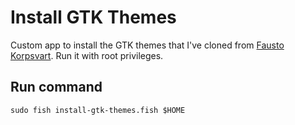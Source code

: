 # Install GTK Themes

Custom app to install the GTK themes that I've cloned from
[Fausto Korpsvart](https://github.com/Fausto-Korpsvart). Run it
with root privileges.

## Run command

```{fish}
sudo fish install-gtk-themes.fish $HOME
```
